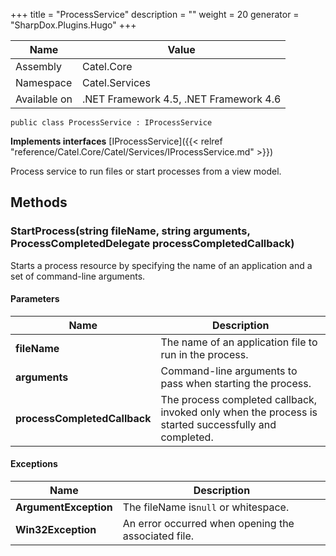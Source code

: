 

+++
title = "ProcessService" 
description = ""
weight = 20
generator = "SharpDox.Plugins.Hugo"
+++

Name|Value
---|---
Assembly|Catel.Core
Namespace|Catel.Services
Available on|.NET Framework 4.5, .NET Framework 4.6

```
public class ProcessService : IProcessService
```

**Implements interfaces**
[IProcessService]({{&lt; relref "reference/Catel.Core/Catel/Services/IProcessService.md" &gt;}})

Process service to run files or start processes from a view model.

## Methods

### StartProcess(string fileName, string arguments, ProcessCompletedDelegate processCompletedCallback)

Starts a process resource by specifying the name of an application and a set of command-line arguments.

#### Parameters

Name|Description
---|---
**fileName**|The name of an application file to run in the process.
**arguments**|Command-line arguments to pass when starting the process.
**processCompletedCallback**|The process completed callback, invoked only when the process is started successfully and completed.

#### Exceptions

Name|Description
---|---
**ArgumentException**|The fileName is`null` or whitespace.
**Win32Exception**|An error occurred when opening the associated file.

